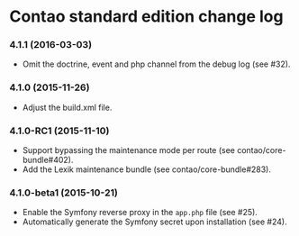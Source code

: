 # Contao standard edition change log

### 4.1.1 (2016-03-03)

 * Omit the doctrine, event and php channel from the debug log (see #32).

### 4.1.0 (2015-11-26)

 * Adjust the build.xml file.

### 4.1.0-RC1 (2015-11-10)

 * Support bypassing the maintenance mode per route (see contao/core-bundle#402).
 * Add the Lexik maintenance bundle (see contao/core-bundle#283).

### 4.1.0-beta1 (2015-10-21)

 * Enable the Symfony reverse proxy in the `app.php` file (see #25).
 * Automatically generate the Symfony secret upon installation (see #24).
